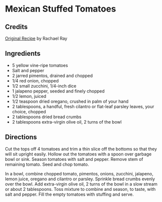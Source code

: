 # Mexican Stuffed Tomatoes 

## Credits

[Original Recipe](http://www.foodtv.com/food/recipes/recipe/0,1977,FOOD_9936_23711,00.html "http://www.foodtv.com/food/recipes/recipe/0,1977,FOOD 9936 23711,00.html") by Rachael Ray

## Ingredients

- 5 yellow vine-ripe tomatoes 
- Salt and pepper 
- 2 jarred pimentos, drained and chopped 
- 1/4 red onion, chopped 
- 1/2 small zucchini, 1/4-inch dice 
- 1 jalapeno pepper, seeded and finely chopped 
- 1/2 lemon, juiced 
- 1/2 teaspoon dried oregano, crushed in palm of your hand 
- 2 tablespoons, a handful, fresh cilantro or flat-leaf parsley leaves, your choice, chopped 
- 2 tablespoons dried bread crumbs 
- 2 tablespoons extra-virgin olive oil, 2 turns of the bowl

## Directions

Cut the tops off 4 tomatoes and trim a thin slice off the bottoms so that they will sit upright easily. Hollow out the tomatoes with a spoon over garbage bowl or sink. Season tomatoes with salt and pepper. Remove stem of remaining tomato. Seed and chop tomato.   
  
 In a bowl, combine chopped tomato, pimentos, onions, zucchini, jalapeno, lemon juice, oregano and cilantro or parsley. Sprinkle bread crumbs evenly over the bowl. Add extra-virgin olive oil, 2 turns of the bowl in a slow stream or about 2 tablespoons. Toss mixture to combine and season, to taste, with salt and pepper. Fill the empty tomatoes with stuffing and serve.

